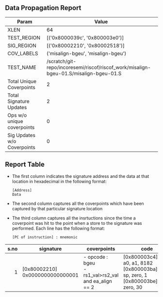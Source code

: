 
## Data Propagation Report

| Param                     | Value    |
|---------------------------|----------|
| XLEN                      | 64      |
| TEST_REGION               | [('0x8000039c', '0x800003e0')]      |
| SIG_REGION                | [('0x80002210', '0x80002518')]      |
| COV_LABELS                | ('misalign-bgeu', 'misalign-bgeu')      |
| TEST_NAME                 | /scratch/git-repo/incoresemi/riscof/riscof_work/misalign-bgeu-01.S/misalign-bgeu-01.S    |
| Total Unique Coverpoints  | 2      |
| Total Signature Updates   | 2      |
| Ops w/o unique coverpoints | 0      |
| Sig Updates w/o Coverpoints | 0    |

## Report Table

- The first column indicates the signature address and the data at that location in hexadecimal in the following format: 
  ```
  [Address]
  Data
  ```

- The second column captures all the coverpoints which have been captured by that particular signature location

- The third column captures all the insrtuctions since the time a coverpoint was
  hit to the point when a store to the signature was performed. Each line has
  the following format:
  ```
  [PC of instruction] : mnemonic
  ```

|s.no|            signature             |                         coverpoints                         |                                               code                                                |
|---:|----------------------------------|-------------------------------------------------------------|---------------------------------------------------------------------------------------------------|
|   1|[0x80002210]<br>0x0000000000000001|- opcode : bgeu<br> -  rs1_val>rs2_val and ea_align == 2<br> |[0x800003c4]:bgeu a0, a1, 8182<br> [0x800003ba]:addi sp, zero, 1<br> [0x800003be]:jal zero, 30<br> |
